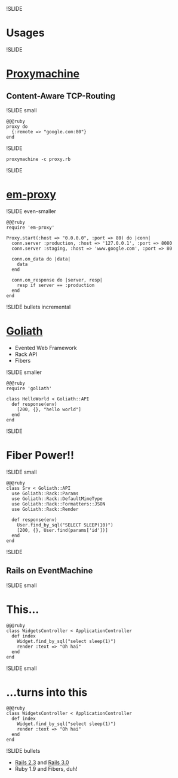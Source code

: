 !SLIDE
 
# Usages #

!SLIDE

# [Proxymachine](https://github.com/mojombo/proxymachine) #

## Content-Aware TCP-Routing ##

!SLIDE small

    @@@ruby
    proxy do
      {:remote => "google.com:80"}
    end

!SLIDE

    proxymachine -c proxy.rb

!SLIDE

# [em-proxy](https://github.com/igrigorik/em-proxy) #

!SLIDE even-smaller

    @@@ruby
    require 'em-proxy'

    Proxy.start(:host => "0.0.0.0", :port => 80) do |conn|
      conn.server :production, :host => '127.0.0.1', :port => 8080
      conn.server :staging, :host => 'www.google.com', :port => 80

      conn.on_data do |data|
        data
      end
 
      conn.on_response do |server, resp|
        resp if server == :production
      end
    end

!SLIDE bullets incremental

# [Goliath](https://github.com/postrank-labs/goliath) #

* Evented Web Framework
* Rack API
* Fibers

!SLIDE smaller

    @@@ruby
    require 'goliath'

    class HelloWorld < Goliath::API
      def response(env)
        [200, {}, "hello world"]
      end
    end

!SLIDE

# Fiber Power!! #

!SLIDE small

    @@@ruby
    class Srv < Goliath::API
      use Goliath::Rack::Params
      use Goliath::Rack::DefaultMimeType
      use Goliath::Rack::Formatters::JSON
      use Goliath::Rack::Render

      def response(env)
        User.find_by_sql("SELECT SLEEP(10)")
        [200, {}, User.find(params['id'])]
      end
    end

!SLIDE

## Rails on EventMachine ##

!SLIDE small

# This... #

    @@@ruby
    class WidgetsController < ApplicationController
      def index
        Widget.find_by_sql("select sleep(1)")
        render :text => "Oh hai"
      end
    end

!SLIDE small

# ...turns into this #

    @@@ruby
    class WidgetsController < ApplicationController
      def index
        Widget.find_by_sql("select sleep(1)")
        render :text => "Oh hai"
      end
    end

!SLIDE bullets

* [Rails 2.3](http://www.mikeperham.com/2010/04/03/introducing-phat-an-asynchronous-rails-app/) and [Rails 3.0](https://gist.github.com/432563)
* Ruby 1.9 and Fibers, duh!
